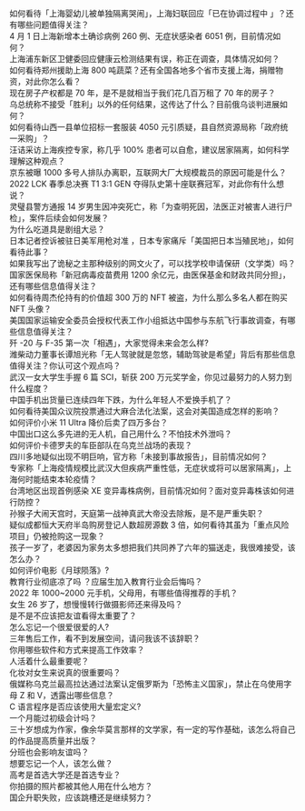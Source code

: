 如何看待「上海婴幼儿被单独隔离哭闹」，上海妇联回应「已在协调过程中 」？还有哪些问题值得关注？  
4 月 1 日上海新增本土确诊病例 260 例、无症状感染者 6051 例，目前情况如何？  
上海浦东新区卫健委回应健康云检测结果有误，称正在调查，具体情况如何？  
如何看待郑州援助上海 800 吨蔬菜？还有全国各地多个省市支援上海，捐赠物资，对此你怎么看？  
现在房子产权都是 70 年，是不是就相当于我们花几百万租了 70 年的房子？  
乌总统称不接受「胜利」以外的任何结果，这传达了什么？目前俄乌谈判进展如何？  
如何看待山西一县单位招标一套服装 4050 元引质疑，县自然资源局称「政府统一采购」？  
汪诘采访上海疾控专家，称几乎 100% 患者可以自愈，建议居家隔离，如何科学理解这种观点？  
京东被曝 1000 多号人排队办离职，互联网大厂大规模裁员的原因可能是什么？  
2022 LCK 春季总决赛 T1 3:1 GEN 夺得队史第十座联赛冠军，对此你有什么想说？  
灵璧县警方通报 14 岁男生因冲突死亡，称「为查明死因，法医正对被害人进行尸检」，案件后续会如何发展？  
为什么吃道具是剧组大忌？  
日本记者控诉被驻日美军用枪对准 ，日本专家痛斥「美国把日本当殖民地」，如何看待此事？  
如果我写出了诡秘之主那种级别的网文火了，可以找学校申请保研（文学类）吗？  
国家医保局称「新冠病毒疫苗费用 1200 余亿元，由医保基金和财政共同分担」，还有哪些信息值得关注？  
如何看待周杰伦持有的价值超 300 万的 NFT 被盗，为什么那么多名人都在购买 NFT 头像？  
美国国家运输安全委员会授权代表工作小组抵达中国参与东航飞行事故调查，有哪些信息值得关注？  
歼 -20 与 F-35 第一次「相遇」，大家觉得未来会怎么样?  
潍柴动力董事长谭旭光称「无人驾驶就是忽悠，辅助驾驶是希望」背后有那些信息值得关注？你认可这个观点吗？  
武汉一女大学生手握 6 篇 SCI，斩获 200 万元奖学金，你见过最努力的人努力到什么程度？  
中国手机出货量已连续四年下跌，为什么年轻人不爱换手机了？  
如何看待美国众议院投票通过大麻合法化法案，这会对美国造成怎样的影响？  
如何评价小米 11 Ultra 降价后卖了四万多台？  
中国出口这么多先进的无人机，自己用什么？不怕技术外泄吗？  
如何评价卡德罗夫的车臣部队在乌克兰战场的表现？  
四川多地疑似出现不明巨响，官方称「未接到事故报告」，目前情况如何？  
专家称「上海疫情规模比武汉大但疾病严重性低，无症状或将可以居家隔离」，上海何时能结束本轮疫情？  
台湾地区出现首例感染 XE 变异毒株病例，目前情况如何？面对变异毒株该如何进行防控？  
孙猴子大闹天宫时，天庭第一战神真武大帝没去除叛，是不是严重失职？  
疑似成都恒大天府半岛购房登记人数超房源数 3 倍，如何看待其虽为「重点风险项目」仍被抢购这一现象？  
孩子一岁了，老婆因为家务太多想把我们共同养了六年的猫送走，我很难接受，该怎么办？  
如何评价电影《月球陨落》?  
教育行业彻底凉了吗 ？应届生加入教育行业会后悔吗？  
2022 年 1000~2000 元手机，父母用，有哪些值得推荐的手机？  
女生 26 岁了，想慢慢转行做摄影师还来得及吗？  
是不是不应该把友谊看得太重要了？  
怎么忘记一个很爱很爱的人?  
三年售后工作，看不到发展空间，请问我该不该辞职？  
你用哪些软件和方式来提高工作效率？  
人活着什么最重要呢？  
化妆对女生来说真的很重要吗？  
俄媒称乌克兰最高拉达通过法案认定俄罗斯为「恐怖主义国家」，禁止在乌使用字母 Z 和 V，透露出哪些信息？  
C 语言程序是否应该使用大量宏定义?  
一个月能过初级会计吗？  
三十岁想成为作家，像余华莫言那样的文学家，有一定的写作基础，该怎么将自己的作品提高质量并出版？  
分班也会影响友谊吗？  
想要忘记一个人，该怎么做？  
高考是首选大学还是首选专业？  
你拍摄的照片都被其他人用在什么地方？  
国企升职失败，应该跳槽还是继续努力？  
